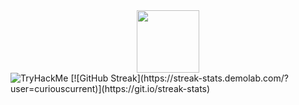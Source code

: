 <div id="header" align="center">
  <img src="https://media.giphy.com/media/Cfiid6I8YDKqrCxAaY/giphy.gif" width="100"/>
</div>

<img src="https://tryhackme-badges.s3.amazonaws.com/curiouscurrent.png" alt="TryHackMe">
[![GitHub Streak](https://streak-stats.demolab.com/?user=curiouscurrent)](https://git.io/streak-stats)
